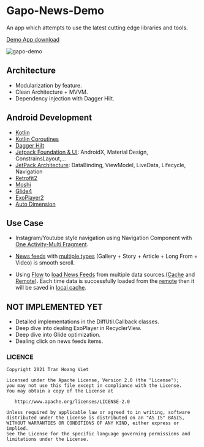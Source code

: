 # Gapo-News-Demo

An app which attempts to use the latest cutting edge libraries and tools.

[Demo App download]()

![gapo-demo]()

## Architecture

* Modularization by feature.
* Clean Architecture + MVVM.
* Dependency injection with Dagger Hilt.

## Android Development

* [Kotlin](https://github.com/JetBrains/kotlin)
* [Kotlin Coroutines](https://github.com/Kotlin/kotlinx.coroutines)
* [Dagger Hilt](https://dagger.dev/hilt/)
* [Jetpack Foundation & UI](https://developer.android.com/jetpack): AndroidX, Material Design, ConstrainsLayout,...
* [JetPack Architecture](https://developer.android.com/jetpack): DataBinding, ViewModel, LiveData, Lifecycle, Navigation
* [Retrofit2](https://github.com/square/retrofit)
* [Moshi](https://github.com/square/moshi/)
* [Glide4](https://github.com/bumptech/glide)
* [ExoPlayer2](https://github.com/google/ExoPlayer)
* [Auto Dimension](https://github.com/hantrungkien/AutoDimension)

## Use Case

* Instagram/Youtube style navigation using Navigation Component with [One Activity-Multi Fragment](https://github.com/viettranhoang/Gapo-News-Demo/blob/development/app/src/main/java/com/vietth/gapo/presentation/HostActivity.kt).

* [News feeds](https://github.com/viettranhoang/Gapo-News-Demo/blob/development/app/src/main/java/com/vietth/gapo/presentation/features/home/HomeFragment.kt) with [multiple types](https://github.com/viettranhoang/Gapo-News-Demo/tree/development/app/src/main/java/com/vietth/gapo/presentation/features/home/model) (Gallery + Story + Article + Long From + Video) is smooth scroll.

* Using [Flow](https://kotlinlang.org/docs/reference/coroutines/flow.html) to [load News Feeds](https://github.com/viettranhoang/Gapo-News-Demo/blob/development/app/src/main/java/com/vietth/gapo/data/news/NewsRepositoryImpl.kt) from multiple data sources.([Cache](https://github.com/viettranhoang/Gapo-News-Demo/blob/development/app/src/main/java/com/vietth/gapo/data/news/cache/NewsCache.kt) and [Remote](https://github.com/viettranhoang/Gapo-News-Demo/blob/development/app/src/main/java/com/vietth/gapo/data/news/remote/NewsRemote.kt)). Each time data is successfully loaded from the [remote](https://github.com/viettranhoang/Gapo-News-Demo/blob/development/app/src/main/java/com/vietth/gapo/data/news/remote/api/NewsApiService.kt) then it will be saved in [local cache](https://github.com/viettranhoang/Gapo-News-Demo/blob/development/app/src/main/java/com/vietth/gapo/data/news/cache/database/NewsDatabase.kt).

## NOT IMPLEMENTED YET

* Detailed implementations in the DiffUtil.Callback classes.
* Deep dive into dealing ExoPlayer in RecyclerView.
* Deep dive into Glide optimization.
* Dealing click on news feeds items.

### LICENCE

    Copyright 2021 Tran Hoang Viet

    Licensed under the Apache License, Version 2.0 (the "License");
    you may not use this file except in compliance with the License.
    You may obtain a copy of the License at

       http://www.apache.org/licenses/LICENSE-2.0

    Unless required by applicable law or agreed to in writing, software
    distributed under the License is distributed on an "AS IS" BASIS,
    WITHOUT WARRANTIES OR CONDITIONS OF ANY KIND, either express or implied.
    See the License for the specific language governing permissions and
    limitations under the License.
